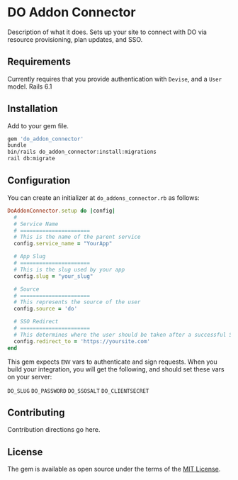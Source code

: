 # DO Addon Connector

Description of what it does.  Sets up your site to connect with DO via resource provisioning, plan updates, and SSO.

## Requirements

Currently requires that you provide authentication with `Devise`, and a `User` model.  Rails 6.1

## Installation
Add to your gem file.

``` bash
gem 'do_addon_connector'
bundle 
bin/rails do_addon_connector:install:migrations
rail db:migrate
```

## Configuration

You can create an initializer at `do_addons_connector.rb` as follows:

``` ruby
DoAddonConnector.setup do |config|
  # 
  # Service Name
  # ======================
  # This is the name of the parent service
  config.service_name = "YourApp"

  # App Slug
  # ======================
  # This is the slug used by your app
  config.slug = "your_slug"

  # Source
  # ======================
  # This represents the source of the user
  config.source = 'do'

  # SSO Redirect
  # ======================
  # This determines where the user should be taken after a successful SSO
  config.redirect_to = 'https://yoursite.com'
end
```

This gem expects `ENV` vars to authenticate and sign requests.  When you build your integration, you will get the following, and should set these vars on your server:

`DO_SLUG`
`DO_PASSWORD`
`DO_SSOSALT`
`DO_CLIENTSECRET`

## Contributing
Contribution directions go here.

## License
The gem is available as open source under the terms of the [MIT License](https://opensource.org/licenses/MIT).
